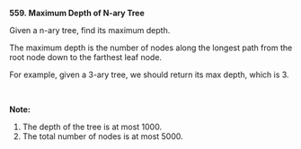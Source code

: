 **559. Maximum Depth of N-ary Tree**

Given a n-ary tree, find its maximum depth.

The maximum depth is the number of nodes along the longest path from the root node down to the farthest leaf node.

For example, given a 3-ary tree, we should return its max depth, which is 3.

 

**Note:**

1. The depth of the tree is at most 1000.
2. The total number of nodes is at most 5000.
